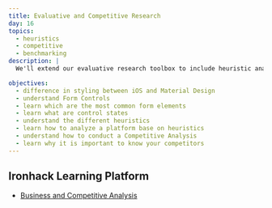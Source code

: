 ```yaml
---
title: Evaluative and Competitive Research
day: 16
topics:
  - heuristics
  - competitive
  - benchmarking
description: |
  We'll extend our evaluative research toolbox to include heuristic analysis, and cover how to conduct competitive research.

objectives:
  - difference in styling between iOS and Material Design
  - understand Form Controls
  - learn which are the most common form elements
  - learn what are control states
  - understand the different heuristics
  - learn how to analyze a platform base on heuristics
  - understand how to conduct a Competitive Analysis
  - learn why it is important to know your competitors
---
```



Ironhack Learning Platform
--------------------------

- [Business and Competitive Analysis](http://learn.ironhack.com/#/learning_unit/3327)
